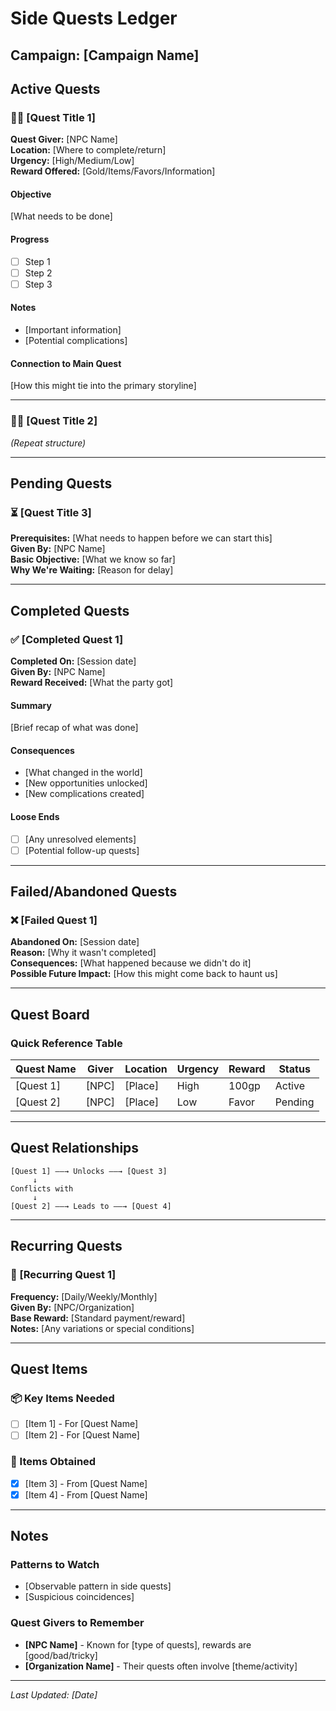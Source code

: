 # Side Quests Ledger
## Campaign: [Campaign Name]

## Active Quests

### 🏃‍♂️ [Quest Title 1]
**Quest Giver:** [NPC Name]  
**Location:** [Where to complete/return]  
**Urgency:** [High/Medium/Low]  
**Reward Offered:** [Gold/Items/Favors/Information]

#### Objective
[What needs to be done]

#### Progress
- [ ] Step 1
- [ ] Step 2
- [ ] Step 3

#### Notes
- [Important information]
- [Potential complications]

#### Connection to Main Quest
[How this might tie into the primary storyline]

---

### 🏃‍♀️ [Quest Title 2]
*(Repeat structure)*

---

## Pending Quests
### ⏳ [Quest Title 3]
**Prerequisites:** [What needs to happen before we can start this]  
**Given By:** [NPC Name]  
**Basic Objective:** [What we know so far]  
**Why We're Waiting:** [Reason for delay]

---

## Completed Quests
### ✅ [Completed Quest 1]
**Completed On:** [Session date]  
**Given By:** [NPC Name]  
**Reward Received:** [What the party got]

#### Summary
[Brief recap of what was done]

#### Consequences
- [What changed in the world]
- [New opportunities unlocked]
- [New complications created]

#### Loose Ends
- [ ] [Any unresolved elements]
- [ ] [Potential follow-up quests]

---

## Failed/Abandoned Quests
### ❌ [Failed Quest 1]
**Abandoned On:** [Session date]  
**Reason:** [Why it wasn't completed]  
**Consequences:** [What happened because we didn't do it]  
**Possible Future Impact:** [How this might come back to haunt us]

---

## Quest Board
### Quick Reference Table

| Quest Name | Giver | Location | Urgency | Reward | Status |
|------------|-------|----------|---------|--------|--------|
| [Quest 1]  | [NPC] | [Place]  | High    | 100gp  | Active |
| [Quest 2]  | [NPC] | [Place]  | Low     | Favor  | Pending|

---

## Quest Relationships
```
[Quest 1] ――→ Unlocks ――→ [Quest 3]
     ↓
Conflicts with
     ↓
[Quest 2] ――→ Leads to ――→ [Quest 4]
```

---

## Recurring Quests
### 🔄 [Recurring Quest 1]
**Frequency:** [Daily/Weekly/Monthly]  
**Given By:** [NPC/Organization]  
**Base Reward:** [Standard payment/reward]  
**Notes:** [Any variations or special conditions]

---

## Quest Items
### 📦 Key Items Needed
- [ ] [Item 1] - For [Quest Name]
- [ ] [Item 2] - For [Quest Name]

### 🎒 Items Obtained
- [x] [Item 3] - From [Quest Name]
- [x] [Item 4] - From [Quest Name]

---

## Notes
### Patterns to Watch
- [Observable pattern in side quests]
- [Suspicious coincidences]

### Quest Givers to Remember
- **[NPC Name]** - Known for [type of quests], rewards are [good/bad/tricky]
- **[Organization Name]** - Their quests often involve [theme/activity]

---

*Last Updated: [Date]*
